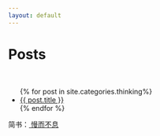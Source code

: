 ```yaml
---
layout: default
---
```

 <h1 class="page-heading">Posts</h1>

  <br>
<ul>
  {% for post in site.categories.thinking%}
    <li>
      <a href="{{ post.url }}">{{ post.title }}</a>
    </li>
  {% endfor %}
</ul>
  <p class="rss-subscribe">简书：<a href="http://www.jianshu.com/users/a1885eca3c20/latest_articles"> 慢而不息</a></p>
